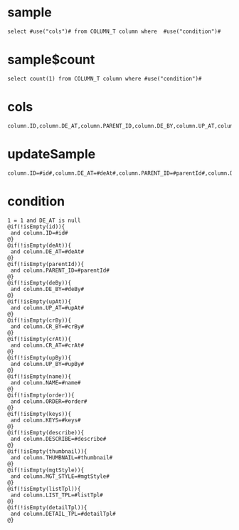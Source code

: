 sample
===

	select #use("cols")# from COLUMN_T column where  #use("condition")#

sample$count
===
    select count(1) from COLUMN_T column where #use("condition")#

cols
===
	column.ID,column.DE_AT,column.PARENT_ID,column.DE_BY,column.UP_AT,column.CR_BY,column.CR_AT,column.UP_BY,column.NAME,column.ORDER,column.KEYS,column.DESCRIBE,column.THUMBNAIL,column.MGT_STYLE,column.LIST_TPL,column.DETAIL_TPL

updateSample
===

	column.ID=#id#,column.DE_AT=#deAt#,column.PARENT_ID=#parentId#,column.DE_BY=#deBy#,column.UP_AT=#upAt#,column.CR_BY=#crBy#,column.CR_AT=#crAt#,column.UP_BY=#upBy#,column.NAME=#name#,column.ORDER=#order#,column.KEYS=#keys#,column.DESCRIBE=#describe#,column.THUMBNAIL=#thumbnail#,column.MGT_STYLE=#mgtStyle#,column.LIST_TPL=#listTpl#,column.DETAIL_TPL=#detailTpl#

condition
===

	1 = 1 and DE_AT is null
	@if(!isEmpty(id)){
	 and column.ID=#id#
	@}
	@if(!isEmpty(deAt)){
	 and column.DE_AT=#deAt#
	@}
	@if(!isEmpty(parentId)){
	 and column.PARENT_ID=#parentId#
	@}
	@if(!isEmpty(deBy)){
	 and column.DE_BY=#deBy#
	@}
	@if(!isEmpty(upAt)){
	 and column.UP_AT=#upAt#
	@}
	@if(!isEmpty(crBy)){
	 and column.CR_BY=#crBy#
	@}
	@if(!isEmpty(crAt)){
	 and column.CR_AT=#crAt#
	@}
	@if(!isEmpty(upBy)){
	 and column.UP_BY=#upBy#
	@}
	@if(!isEmpty(name)){
	 and column.NAME=#name#
	@}
	@if(!isEmpty(order)){
     and column.ORDER=#order#
    @}
    @if(!isEmpty(keys)){
     and column.KEYS=#keys#
    @}
    @if(!isEmpty(describe)){
     and column.DESCRIBE=#describe#
    @}
    @if(!isEmpty(thumbnail)){
     and column.THUMBNAIL=#thumbnail#
    @}
    @if(!isEmpty(mgtStyle)){
     and column.MGT_STYLE=#mgtStyle#
    @}
    @if(!isEmpty(listTpl)){
     and column.LIST_TPL=#listTpl#
    @}    
    @if(!isEmpty(detailTpl)){
     and column.DETAIL_TPL=#detailTpl#
    @} 